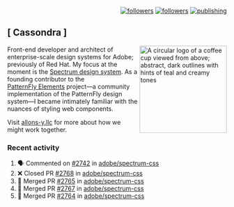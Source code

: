 <p align="right"><a rel="me" href="https://front-end.social/@castastrophe">
    <img alt="followers" title="Follow me on Mastodon" src="https://img.shields.io/mastodon/follow/109297102751309835?domain=https%3A%2F%2Ffront-end.social&label=Follow&logo=mastodon&logoColor=white&style=for-the-badge&labelColor=008080&color=006969"/></a>
  <a href="https://codepen.io/castastrophe/">
    <img alt="followers" title="Follow me on CodePen" src="https://img.shields.io/badge/23-1?color=640464&labelColor=7c007c&style=for-the-badge&logo=codepen&label=Follow"/></a>
<a href="https://castastrophe.medium.com/">
    <img alt="publishing" title="View articles on Medium" src="https://img.shields.io/badge/107-1?color=666&labelColor=444&label=subscribe&logo=medium&logoColor=white&style=for-the-badge"/></a>
</p>

## [&nbsp;Cassondra&nbsp;]

<img align="right" src="https://github-production-user-asset-6210df.s3.amazonaws.com/1840295/253016758-ba468774-1cd3-42c2-8f43-947b5eeb5edf.png" height="200" alt="A circular logo of a coffee cup viewed from above; abstract, dark outlines with hints of teal and creamy tones">

Front-end developer and architect of enterprise-scale design systems for Adobe; previously of Red Hat. My focus at the moment is the [Spectrum design system](https://github.com/adobe/spectrum-css). As a founding contributor to the [PatternFly&nbsp;Elements](https://github.com/patternfly/patternfly-elements) project&mdash;a community implementation of the PatternFly design system&mdash;I became intimately familiar with the nuances of styling web components.

Visit [allons-y.llc](http://allons-y.llc/) for more about how we might work together.

### Recent activity

<!--START_SECTION:activity-->
1. 🗣 Commented on [#2742](https://github.com/adobe/spectrum-css/pull/2742#issuecomment-2120830183) in [adobe/spectrum-css](https://github.com/adobe/spectrum-css)
2. ❌ Closed PR [#2768](https://github.com/adobe/spectrum-css/pull/2768) in [adobe/spectrum-css](https://github.com/adobe/spectrum-css)
3. 🎉 Merged PR [#2765](https://github.com/adobe/spectrum-css/pull/2765) in [adobe/spectrum-css](https://github.com/adobe/spectrum-css)
4. 🎉 Merged PR [#2767](https://github.com/adobe/spectrum-css/pull/2767) in [adobe/spectrum-css](https://github.com/adobe/spectrum-css)
5. 🎉 Merged PR [#2764](https://github.com/adobe/spectrum-css/pull/2764) in [adobe/spectrum-css](https://github.com/adobe/spectrum-css)
<!--END_SECTION:activity-->
